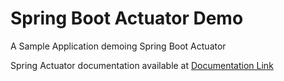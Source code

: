 
# Spring Boot Actuator Demo

A Sample Application demoing Spring Boot Actuator

Spring Actuator documentation available at [Documentation Link](https://docs.spring.io/spring-boot/docs/2.5.6/reference/html/actuator.html "Documentation")